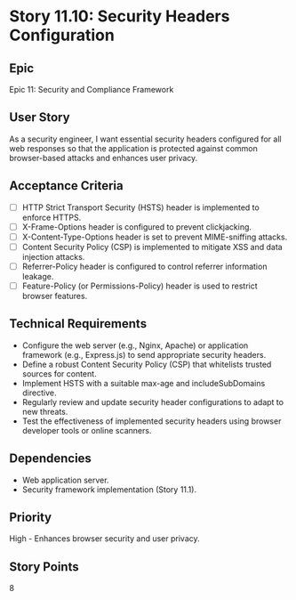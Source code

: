 # Story 11.10: Security Headers Configuration

## Epic
Epic 11: Security and Compliance Framework

## User Story
As a security engineer, I want essential security headers configured for all web responses so that the application is protected against common browser-based attacks and enhances user privacy.

## Acceptance Criteria
- [ ] HTTP Strict Transport Security (HSTS) header is implemented to enforce HTTPS.
- [ ] X-Frame-Options header is configured to prevent clickjacking.
- [ ] X-Content-Type-Options header is set to prevent MIME-sniffing attacks.
- [ ] Content Security Policy (CSP) is implemented to mitigate XSS and data injection attacks.
- [ ] Referrer-Policy header is configured to control referrer information leakage.
- [ ] Feature-Policy (or Permissions-Policy) header is used to restrict browser features.

## Technical Requirements
- Configure the web server (e.g., Nginx, Apache) or application framework (e.g., Express.js) to send appropriate security headers.
- Define a robust Content Security Policy (CSP) that whitelists trusted sources for content.
- Implement HSTS with a suitable max-age and includeSubDomains directive.
- Regularly review and update security header configurations to adapt to new threats.
- Test the effectiveness of implemented security headers using browser developer tools or online scanners.

## Dependencies
- Web application server.
- Security framework implementation (Story 11.1).

## Priority
High - Enhances browser security and user privacy.

## Story Points
8
